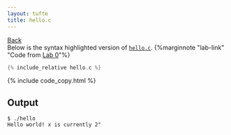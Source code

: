 ```yaml
---
layout: tufte
title: hello.c
---
```

[Back](./../)   
Below is the syntax highlighted version of [`hello.c`](hello.c). {%marginnote "lab-link" "Code from [Lab 0](https://cs0449.gitlab.io/sp2023/labs/00/)"%}

``` c
{% include_relative hello.c %}
```

{% include code_copy.html %}

## Output
``` output
$ ./hello
Hello world! x is currently 2"

```
<style>
    .language-output{
        background-color: black;
        color: white;
        padding: 0.5em;
    }
</style>